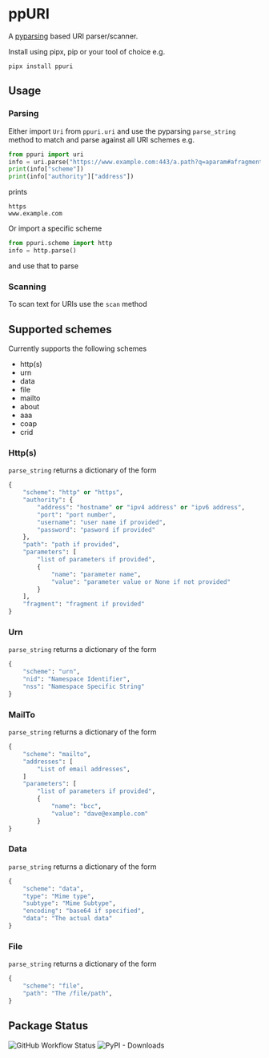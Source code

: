 # ppURI

A [pyparsing](https://pyparsing-docs.readthedocs.io/en/latest/) based URI parser/scanner.

Install using pipx, pip or your tool of choice e.g.

```
pipx install ppuri
```

## Usage

### Parsing

Either import `Uri` from `ppuri.uri` and use the pyparsing `parse_string` method to match and parse against all URI schemes e.g.

```python
from ppuri import uri
info = uri.parse("https://www.example.com:443/a.path?q=aparam#afragment")
print(info["scheme"])
print(info["authority"]["address"])
```

prints

```
https
www.example.com
```

Or import a specific scheme

```python
from ppuri.scheme import http
info = http.parse()
```

and use that to parse

### Scanning

To scan text for URIs use the `scan` method

## Supported schemes

Currently supports the following schemes

- http(s)
- urn
- data
- file
- mailto
- about
- aaa
- coap
- crid

### Http(s)

`parse_string` returns a dictionary of the form

```python
{
    "scheme": "http" or "https",
    "authority": {
        "address": "hostname" or "ipv4 address" or "ipv6 address",
        "port": "port number",
        "username": "user name if provided",
        "password": "pasword if provided"
    },
    "path": "path if provided",
    "parameters": [
        "list of parameters if provided",
        {
            "name": "parameter name",
            "value": "parameter value or None if not provided"
        }
    ],
    "fragment": "fragment if provided"
}
```

### Urn

`parse_string` returns a dictionary of the form

```python
{
    "scheme": "urn",
    "nid": "Namespace Identifier",
    "nss": "Namespace Specific String"
}
```

### MailTo

`parse_string` returns a dictionary of the form

```python
{
    "scheme": "mailto",
    "addresses": [
        "List of email addresses",
    ]
    "parameters": [
        "list of parameters if provided",
        {
            "name": "bcc",
            "value": "dave@example.com"
        }
}
```

### Data

`parse_string` returns a dictionary of the form

```python
{
    "scheme": "data",
    "type": "Mime type",
    "subtype": "Mime Subtype",
    "encoding": "base64 if specified",
    "data": "The actual data"
}
```

### File

`parse_string` returns a dictionary of the form

```python
{
    "scheme": "file",
    "path": "The /file/path",
}
```

## Package Status

![GitHub Workflow Status](https://img.shields.io/github/workflow/status/sffjunkie/ppuri/ppuri-test) ![PyPI - Downloads](https://img.shields.io/pypi/dm/ppuri)
